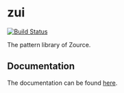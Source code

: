 # zui

[![Build Status](https://travis-ci.org/zource/zui.svg?branch=master)](https://travis-ci.org/zource/zui)

The pattern library of Zource.

## Documentation

The documentation can be found [here](https://zource.github.io/zui).
